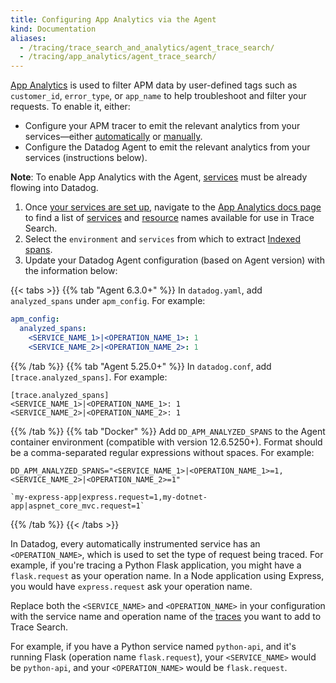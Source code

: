 ```yaml
---
title: Configuring App Analytics via the Agent
kind: Documentation
aliases:
  - /tracing/trace_search_and_analytics/agent_trace_search/
  - /tracing/app_analytics/agent_trace_search/
---
```


[App Analytics][1] is used to filter APM data by user-defined tags such as `customer_id`, `error_type`, or `app_name` to help troubleshoot and filter your requests. To enable it, either:

* Configure your APM tracer to emit the relevant analytics from your services—either [automatically][2] or [manually][3].
* Configure the Datadog Agent to emit the relevant analytics from your services (instructions below).

**Note**: To enable App Analytics with the Agent, [services][1] must be already flowing into Datadog.

1. Once [your services are set up][4], navigate to the [App Analytics docs page][5] to find a list of [services][6] and [resource][7] names available for use in Trace Search.
3. Select the `environment` and `services` from which to extract [Indexed spans][8].
2. Update your Datadog Agent configuration (based on Agent version) with the information below:

{{< tabs >}}
{{% tab "Agent 6.3.0+" %}}
In `datadog.yaml`, add `analyzed_spans` under `apm_config`. For example:

```yaml
apm_config:
  analyzed_spans:
    <SERVICE_NAME_1>|<OPERATION_NAME_1>: 1
    <SERVICE_NAME_2>|<OPERATION_NAME_2>: 1
```

{{% /tab %}}
{{% tab "Agent 5.25.0+" %}}
In `datadog.conf`, add `[trace.analyzed_spans]`. For example:

```text
[trace.analyzed_spans]
<SERVICE_NAME_1>|<OPERATION_NAME_1>: 1
<SERVICE_NAME_2>|<OPERATION_NAME_2>: 1
```

{{% /tab %}}
{{% tab "Docker" %}}
Add `DD_APM_ANALYZED_SPANS` to the Agent container environment (compatible with version 12.6.5250+). Format should be a comma-separated regular expressions without spaces. For example:

```text
DD_APM_ANALYZED_SPANS="<SERVICE_NAME_1>|<OPERATION_NAME_1>=1,<SERVICE_NAME_2>|<OPERATION_NAME_2>=1"
```

```text
`my-express-app|express.request=1,my-dotnet-app|aspnet_core_mvc.request=1`
```

{{% /tab %}}
{{< /tabs >}}

In Datadog, every automatically instrumented service has an `<OPERATION_NAME>`, which is used to set the type of request being traced. For example, if you're tracing a Python Flask application, you might have a `flask.request` as your operation name. In a Node application using Express, you would have `express.request` ask your operation name.

Replace both the `<SERVICE_NAME>` and `<OPERATION_NAME>` in your configuration with the service name and operation name of the [traces][9] you want to add to Trace Search.

For example, if you have a Python service named `python-api`, and it's running Flask (operation name `flask.request`), your `<SERVICE_NAME>` would be `python-api`, and your `<OPERATION_NAME>` would be `flask.request`.

[1]: https://app.datadoghq.com/apm/services
[2]: /tracing/app_analytics/#automatic-configuration
[3]: /tracing/app_analytics/#custom-instrumentation
[4]: /tracing/send_traces/
[5]: https://app.datadoghq.com/apm/docs/trace-search
[6]: /tracing/visualization/#services
[7]: /tracing/visualization/#resources
[8]: /tracing/app_analytics/search/#analysed-span
[9]: /tracing/visualization/#trace
